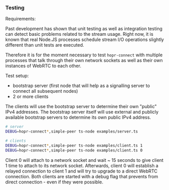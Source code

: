 ### Testing

Requirements:

Past development has shown that unit testing as well as integration testing can detect basic problems related to the stream usage. Right now, it is known that real Node.JS processes schedule stream I/O operations slightly different than unit tests are executed.

Therefore it is for the moment necessary to test `hopr-connect` with multiple processes that talk through their own network sockets as well as their own instances of WebRTC to each other.

Test setup:

- bootstrap server (first node that will help as a signalling server to connect all subsequent nodes)
- 2 or more clients

The clients will use the bootstrap server to determine their own "public" IPv4 addresses. The bootstrap server itself will use external and publicly available bootstrap servers to determine its own public IPv4 address.

```sh
# server
DEBUG=hopr-connect*,simple-peer ts-node examples/server.ts

# clients
DEBUG=hopr-connect*,simple-peer ts-node examples/client.ts 1
DEBUG=hopr-connect*,simple-peer ts-node examples/client.ts 0
```

Client 0 will attach to a network socket and wait ~ 15 seconds to give client 1 time to attach to its network socket. Afterwards, client 0 will establish a relayed connection to client 1 and will try to upgrade to a direct WebRTC connection. Both clients are started with a debug flag that prevents from direct connection - even if they were possible.
